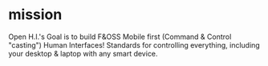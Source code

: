 # mission
Open H.I.'s Goal is to build F&amp;OSS Mobile first (Command &amp; Control "casting") Human Interfaces! Standards for controlling everything, including your desktop &amp; laptop with any smart device.

